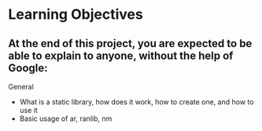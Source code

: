 # Learning Objectives
## At the end of this project, you are expected to be able to explain to anyone, without the help of Google:

General
- What is a static library, how does it work, how to create one, and how to use it
- Basic usage of ar, ranlib, nm